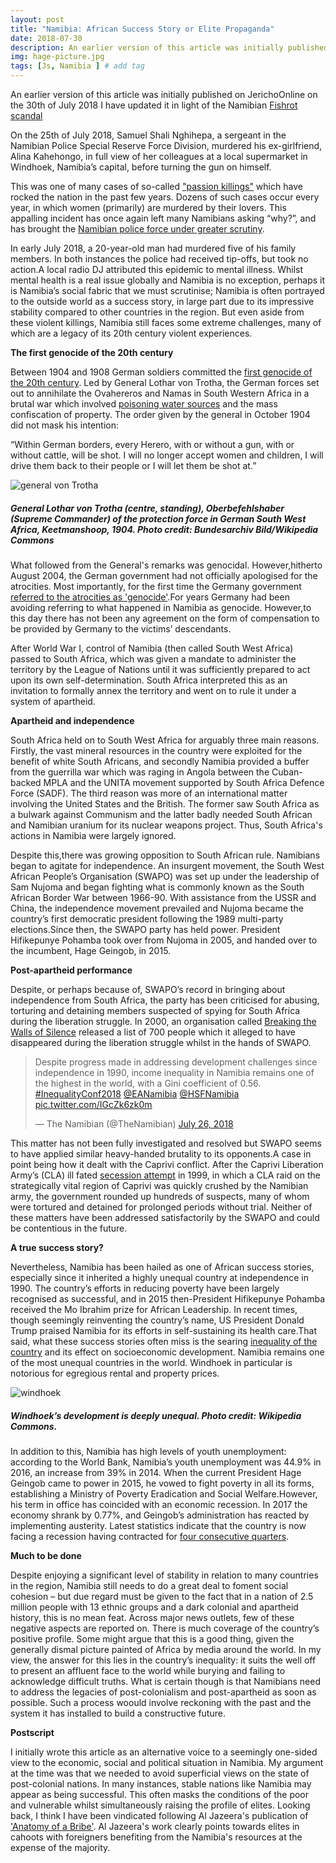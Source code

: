 ```yaml
---
layout: post
title: "Namibia: African Success Story or Elite Propaganda"
date: 2018-07-30
description: An earlier version of this article was initially published on JerichoOnline on the 30th of July 2018
img: hage-picture.jpg
tags: [Js, Namibia ] # add tag
---
```

An earlier version of this article was initially published on JerichoOnline on the 30th of July 2018
I have updated it in light of the Namibian [Fishrot scandal](https://www.enamibian.mobi/85656/read/FISHROT-TIMELINE)

On the 25th of July 2018, Samuel Shali Nghihepa, a sergeant in the Namibian Police Special Reserve Force Division, murdered his ex-girlfriend, Alina Kahehongo, in full view of her colleagues at a local supermarket in Windhoek, Namibia’s capital, before turning the gun on himself.

This was one of many cases of so-called ["passion killings"](https://www.bbc.co.uk/news/world-africa-35705739) which have rocked the nation in the past few years. Dozens of such cases occur every year, in which women (primarily) are murdered by their lovers. This appalling incident has once again left many Namibians asking “why?”, and has brought the [Namibian police force under greater scrutiny](https://www.namibian.com.na/179195/archive-read/Ndeitunga-submits-Rundu-massacre-report-to-Namoloh).

In early July 2018, a 20-year-old man had murdered five of his family members. In both instances the police had received tip-offs, but took no action.A local radio DJ attributed this epidemic to mental illness. Whilst mental health is a real issue globally and Namibia is no exception, perhaps it is Namibia’s social fabric that we must scrutinise; Namibia is often portrayed to the outside world as a success story, in large part due to its impressive stability compared to other countries in the region. But even aside from these violent killings, Namibia still faces some extreme challenges, many of which are a legacy of its 20th century violent experiences.

**The first genocide of the 20th century**

Between 1904 and 1908 German soldiers committed the [first genocide of the 20th century](https://africasacountry.com/2018/03/addressing-genocide-namibia/). Led by General Lothar von Trotha, the German forces set out to annihilate the Ovahereros and Namas in South Western Africa in a brutal war which involved [poisoning water sources](https://quod.lib.umich.edu/j/jii/4750978.0012.201/--first-genocide-of-the-20th-century-and-its-postcolonial?rgn=main;view=fulltext) and the mass confiscation of property. The order given by the general in October 1904 did not mask his intention:

“Within German borders, every Herero, with or without a gun, with or without cattle, will be shot. I will no longer accept women and children, I will drive them back to their people or I will let them be shot at.”

![general von Trotha]({{site.baseurl}}/assets/img/von-trother.jpg)
##### General Lothar von Trotha (centre, standing), Oberbefehlshaber (Supreme Commander) of the protection force in German South West Africa, Keetmanshoop, 1904. Photo credit: Bundesarchiv Bild/Wikipedia Commons

What followed from the General's remarks was genocidal. However,hitherto August 2004, the German government had not officially apologised for the atrocities. Most importantly, for the first time the Germany government [referred to the atrocities as 'genocide'](https://www.theguardian.com/world/2004/aug/16/germany.andrewmeldrum).For years Germany had been avoiding referring to what happened in Namibia as genocide. However,to this day there has not been any agreement on the form of compensation to be provided by Germany to the victims’ descendants.  

After World War I, control of Namibia (then called South West Africa) passed to South Africa, which was given a mandate to administer the territory by the League of Nations until it was sufficiently prepared to act upon its own self-determination. South Africa interpreted this as an invitation to formally annex the territory and went on to rule it under a system of apartheid.

**Apartheid and independence**

South Africa held on to South West Africa for arguably three main reasons. Firstly, the vast mineral resources in the country were exploited for the benefit of white South Africans, and secondly Namibia provided a buffer from the guerrilla war which was raging in Angola between the Cuban-backed MPLA and the UNITA movement supported by South Africa Defence Force (SADF). The third reason was more of an international matter involving the United States and the British. The former saw South Africa as a bulwark against Communism and the latter badly needed South African and Namibian uranium for its nuclear weapons project. Thus, South Africa's actions in Namibia were largely ignored.

Despite this,there was growing opposition to South African rule. Namibians began to agitate for independence. An insurgent movement, the South West African People’s Organisation (SWAPO) was set up under the leadership of Sam Nujoma and began fighting what is commonly known as the South African Border War between 1966-90. With assistance from the USSR and China, the independence movement prevailed and Nujoma became the country’s first democratic president following the 1989 multi-party elections.Since then, the SWAPO party has held power. President Hifikepunye Pohamba took over from Nujoma in 2005, and handed over to the incumbent, Hage Geingob, in 2015.

**Post-apartheid performance**

Despite, or perhaps because of, SWAPO’s record in bringing about independence from South Africa, the party has been criticised for abusing, torturing and detaining members suspected of spying for South Africa during the liberation struggle. In 2000, an organisation called [Breaking the Walls of Silence](https://www.pambazuka.org/human-security/namibia-breaking-walls-silence) released a list of 700 people which it alleged to have disappeared during the liberation struggle whilst in the hands of SWAPO.

<blockquote class="twitter-tweet"><p lang="en" dir="ltr">Despite progress made in addressing development challenges since independence in 1990, income inequality in Namibia remains one of the highest in the world, with a Gini coefficient of 0.56. <a href="https://twitter.com/hashtag/InequalityConf2018?src=hash&amp;ref_src=twsrc%5Etfw">#InequalityConf2018</a> <a href="https://twitter.com/EANamibia?ref_src=twsrc%5Etfw">@EANamibia</a> <a href="https://twitter.com/HSFNamibia?ref_src=twsrc%5Etfw">@HSFNamibia</a> <a href="https://t.co/IGcZk6zk0m">pic.twitter.com/IGcZk6zk0m</a></p>&mdash; The Namibian (@TheNamibian) <a href="https://twitter.com/TheNamibian/status/1022409972309782529?ref_src=twsrc%5Etfw">July 26, 2018</a></blockquote> <script async src="https://platform.twitter.com/widgets.js" charset="utf-8"></script>

This matter has not been fully investigated and resolved but SWAPO seems to have applied similar heavy-handed brutality to its opponents.A case in point being how it dealt with the Caprivi conflict. After the Caprivi Liberation Army’s (CLA) ill fated [secession attempt](https://foreignpolicyblogs.com/2010/08/03/the-caprivi-secession-attempt-is-it-a-failure-of-namibia%E2%80%99s-nation-building-project/) in 1999, in which a CLA raid on the strategically vital region of Caprivi was quickly crushed by the Namibian army, the government rounded up hundreds of suspects, many of whom were tortured and detained for prolonged periods without trial. Neither of these matters have been addressed satisfactorily by the SWAPO and could be contentious in the future.

**A true success story?**

Nevertheless, Namibia has been hailed as one of African success stories, especially since it inherited a highly unequal country at independence in 1990. The country’s efforts in reducing poverty have been largely recognised as successful, and in 2015 then-President Hifikepunye Pohamba received the Mo Ibrahim prize for African Leadership. In recent times, though seemingly reinventing the country’s name, US President Donald Trump praised Namibia for its efforts in self-sustaining its health care.That said, what these success stories often miss is the searing [inequality of the country](https://neweralive.na/2018/03/20/inequality-in-namibia-a-ticking-bomb/) and its effect on socioeconomic development. Namibia remains one of the most unequal countries in the world. Windhoek in particular is notorious for egregious rental and property prices.

![windhoek]({{site.baseurl}}/assets/img/windhoek-696x356.jpg)
##### Windhoek’s development is deeply unequal. Photo credit: Wikipedia Commons.

In addition to this, Namibia has high levels of youth unemployment: according to the World Bank, Namibia’s youth unemployment was 44.9% in 2016, an increase from 39% in 2014. When the current President Hage Geingob came to power in 2015, he vowed to fight poverty in all its forms, establishing a Ministry of Poverty Eradication and Social Welfare.However, his term in office has coincided with an economic recession. In 2017 the economy shrank by 0.77%, and Geingob’s administration has reacted by implementing austerity. Latest statistics indicate that the country is now facing a recession having contracted for [four consecutive quarters](https://www.bloomberg.com/news/articles/2019-09-19/namibian-economy-contracts-for-fourth-consecutive-quarter).

**Much to be done**

Despite enjoying a significant level of stability in relation to many countries in the region, Namibia still needs to do a great deal to foment social cohesion – but due regard must be given to the fact that in a nation of 2.5 million people with 13 ethnic groups and a dark colonial and apartheid history, this is no mean feat. Across major news outlets, few of these negative aspects are reported on. There is much coverage of the country’s positive profile. Some might argue that this is a good thing, given the generally dismal picture painted of Africa by media around the world. In my view, the answer for this lies in the country’s inequality: it suits the well off to present an affluent face to the world while burying and failing to acknowledge difficult truths. What is certain though is that Namibians need to address the legacies of post-colonialism and post-apartheid as soon as possible. Such a process woould involve reckoning with the past and the system it has installed to build a constructive future.

**Postscript**

I initially wrote this article as an alternative voice to a seemingly one-sided view to the economic, social and political situation in Namibia. My argument at the time was that we needed to avoid superficial views on the state of post-colonial nations. In many instances, stable nations like Namibia may appear as being successful. This often masks the conditions of the poor and vulnerable whilst simultaneously raising the profile of elites. Looking back, I think I have been vindicated following Al Jazeera's publication of ['Anatomy of a Bribe'](https://www.youtube.com/watch?v=_FJ1TB0nwHs). Al Jazeera's work clearly points towards elites in cahoots with foreigners benefiting from the Namibia's resources at the expense of the majority.



[jekyll-docs]: https://jekyllrb.com/docs/home
[jekyll-gh]:   https://github.com/jekyll/jekyll
[jekyll-talk]: https://talk.jekyllrb.com/
